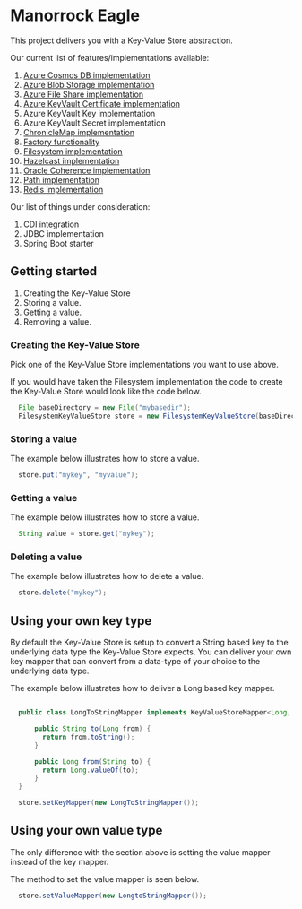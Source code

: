 # Manorrock Eagle

This project delivers you with a Key-Value Store abstraction.

Our current list of features/implementations available:

1. [Azure Cosmos DB implementation](azure/cosmosdb/README.md)
1. [Azure Blob Storage implementation](azure/blob/README.md)
1. [Azure File Share implementation](azure/fileshare/README.md)
1. [Azure KeyVault Certificate implementation](azure/keyvault-certificate/README.md)
1. Azure KeyVault Key implementation
1. Azure KeyVault Secret implementation
1. [ChronicleMap implementation](chroniclemap/README.md)
1. [Factory functionality](factory/README.md)
1. [Filesystem implementation](filesystem/README.md)
1. [Hazelcast implementation](hazelcast/README.md)
1. [Oracle Coherence implementation](coherence/README.md)
1. [Path implementation](path/README.md)
1. [Redis implementation](redis/README.md)

Our list of things under consideration:

1. CDI integration
1. JDBC implementation
1. Spring Boot starter

## Getting started

1. Creating the Key-Value Store
2. Storing a value.
3. Getting a value.
4. Removing a value.

### Creating the Key-Value Store

Pick one of the Key-Value Store implementations you want to use above. 

If you would have taken the Filesystem implementation the code to create the
Key-Value Store would look like the code below.

```java
  File baseDirectory = new File("mybasedir");
  FilesystemKeyValueStore store = new FilesystemKeyValueStore(baseDirectory);
```

### Storing a value

The example below illustrates how to store a value.

```java
  store.put("mykey", "myvalue");
```

### Getting a value

The example below illustrates how to store a value.

```java
  String value = store.get("mykey");
```

### Deleting a value

The example below illustrates how to delete a value.

```java
  store.delete("mykey");
```

## Using your own key type

By default the Key-Value Store is setup to convert a String based key to the
underlying data type the Key-Value Store expects. You can deliver your own key
mapper that can convert from a data-type of your choice to the underlying data
type.

The example below illustrates how to deliver a Long based key mapper.

```java

  public class LongToStringMapper implements KeyValueStoreMapper<Long, String> {

      public String to(Long from) {
        return from.toString();
      }

      public Long from(String to) {
        return Long.valueOf(to);
      }
  }

  store.setKeyMapper(new LongToStringMapper());

```

## Using your own value type

The only difference with the section above is setting the value mapper instead
of the key mapper.

The method to set the value mapper is seen below.

```java
  store.setValueMapper(new LongtoStringMapper());
```

